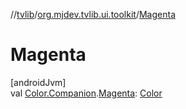 //[tvlib](../../index.md)/[org.mjdev.tvlib.ui.toolkit](index.md)/[Magenta](-magenta.md)

# Magenta

[androidJvm]\
val [Color.Companion](https://developer.android.com/reference/kotlin/androidx/compose/ui/graphics/Color.Companion.html).[Magenta](-magenta.md): [Color](https://developer.android.com/reference/kotlin/androidx/compose/ui/graphics/Color.html)
